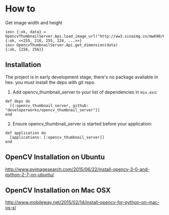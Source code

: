 # How to

Get image width and height

```
iex> {:ok, data} = OpencvThumbnailServer.Api.load_image_url("http://ww3.sinaimg.cn/mw690/6941baebgw1epzcuv9vmxj20me0hy0u1.jpg")
{:ok, <<255, 216, 255, 224, ...>>}
iex> OpencvThumbnailServer.Api.get_dimension(data)
{:ok, {256, 256}}
```

## Installation

The project is in early development stage, there's no package available in hex. you must install the deps with git repo.

  1. Add opencv_thumbnail_server to your list of dependencies in `mix.exs`:
  ```
  def deps do
    [{:opencv_thumbnail_server, github: "developerworks/opencv_thumbnail_server"}]
  end
  ```
  2. Ensure opencv_thumbnail_server is started before your application:

  ```
  def application do
    [applications: [:opencv_thumbnail_server]]
  end
  ````

## OpenCV Installation on Ubuntu
http://www.pyimagesearch.com/2015/06/22/install-opencv-3-0-and-python-2-7-on-ubuntu/

## OpenCV Installation on Mac OSX
http://www.mobileway.net/2015/02/14/install-opencv-for-python-on-mac-os-x/
